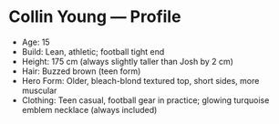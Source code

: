 # Collin Young — Profile
- Age: 15
- Build: Lean, athletic; football tight end
- Height: 175 cm (always slightly taller than Josh by 2 cm)
- Hair: Buzzed brown (teen form)
- Hero Form: Older, bleach-blond textured top, short sides, more muscular
- Clothing: Teen casual, football gear in practice; glowing turquoise emblem necklace (always included)
